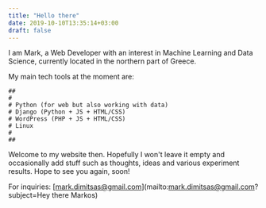```yaml
---
title: "Hello there"
date: 2019-10-10T13:35:14+03:00
draft: false
---
```


I am Mark, a Web Developer with an interest in Machine Learning and Data Science, currently located in the northern part of Greece.

My main tech tools at the moment are:

```
##
#
# Python (for web but also working with data)
# Django (Python + JS + HTML/CSS)
# WordPress (PHP + JS + HTML/CSS)
# Linux
#
##
```

Welcome to my website then. Hopefully I won't leave it empty and occasionally add stuff such as thoughts, ideas and various experiment results. Hope to see you again, soon!

For inquiries: [mark.dimitsas@gmail.com](mailto:mark.dimitsas@gmail.com?subject=Hey there Markos)